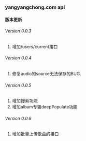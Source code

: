 ### yangyangchong.com api

#### 版本更新

###### Version 0.0.3
1. 增加/users/current接口

###### Version 0.0.4
1. 修复audio的source无法保存的BUG.

###### Version 0.0.5
1. 增加搜索功能
2. 增加album专辑deepPopulate功能

###### Version 0.0.6
1. 增加批量上传歌曲的接口